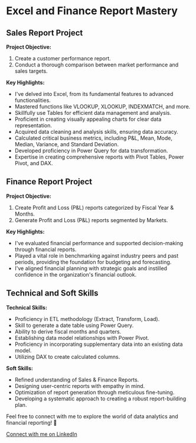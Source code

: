 # Excel and Finance Report Mastery
## Sales Report Project

**Project Objective:**
1. Create a customer performance report.
2. Conduct a thorough comparison between market performance and sales targets.

**Key Highlights:**
- I've delved into Excel, from its fundamental features to advanced functionalities.
- Mastered functions like VLOOKUP, XLOOKUP, INDEXMATCH, and more.
- Skillfully use Tables for efficient data management and analysis.
- Proficient in creating visually appealing charts for clear data representation.
- Acquired data cleaning and analysis skills, ensuring data accuracy.
- Calculated critical business metrics, including P&L, Mean, Mode, Median, Variance, and Standard Deviation.
- Developed proficiency in Power Query for data transformation.
- Expertise in creating comprehensive reports with Pivot Tables, Power Pivot, and DAX.

## Finance Report Project

**Project Objective:**
1. Create Profit and Loss (P&L) reports categorized by Fiscal Year & Months.
2. Generate Profit and Loss (P&L) reports segmented by Markets.

**Key Highlights:**
- I've evaluated financial performance and supported decision-making through financial reports.
- Played a vital role in benchmarking against industry peers and past periods, providing the foundation for budgeting and forecasting.
- I've aligned financial planning with strategic goals and instilled confidence in the organization's financial outlook.

## Technical and Soft Skills

**Technical Skills:**
- Proficiency in ETL methodology (Extract, Transform, Load).
- Skill to generate a date table using Power Query.
- Ability to derive fiscal months and quarters.
- Establishing data model relationships with Power Pivot.
- Proficiency in incorporating supplementary data into an existing data model.
- Utilizing DAX to create calculated columns.

**Soft Skills:**
- Refined understanding of Sales & Finance Reports.
- Designing user-centric reports with empathy in mind.
- Optimization of report generation through meticulous fine-tuning.
- Developing a systematic approach to creating a robust report-building plan.

Feel free to connect with me to explore the world of data analytics and financial reporting! 🚀

[Connect with me on LinkedIn](www.linkedin.com/in/cjagadish)



